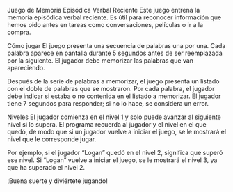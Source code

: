 Juego de Memoria Episódica Verbal Reciente
Este juego entrena la memoria episódica verbal reciente. Es útil para reconocer información que hemos oído antes en tareas como conversaciones, películas o ir a la compra.

Cómo jugar
El juego presenta una secuencia de palabras una por una. Cada palabra aparece en pantalla durante 5 segundos antes de ser reemplazada por la siguiente. El jugador debe memorizar las palabras que van apareciendo.

Después de la serie de palabras a memorizar, el juego presenta un listado con el doble de palabras que se mostraron. Por cada palabra, el jugador debe indicar si estaba o no contenida en el listado a memorizar. El jugador tiene 7 segundos para responder; si no lo hace, se considera un error.

Niveles
El jugador comienza en el nivel 1 y solo puede avanzar al siguiente nivel si lo supera. El programa recuerda al jugador y el nivel en el que quedó, de modo que si un jugador vuelve a iniciar el juego, se le mostrará el nivel que le corresponde jugar.

Por ejemplo, si el jugador “Logan” quedó en el nivel 2, significa que superó ese nivel. Si “Logan” vuelve a iniciar el juego, se le mostrará el nivel 3, ya que ha superado el nivel 2.

¡Buena suerte y diviértete jugando!
